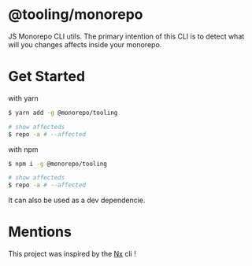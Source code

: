 # @tooling/monorepo

JS Monorepo CLI utils.
The primary intention of this CLI is to detect what will you changes affects inside your monorepo.

# Get Started
with yarn 
```bash
$ yarn add -g @monorepo/tooling

# show affecteds
$ repo -a # --affected 
```

with npm 
```bash
$ npm i -g @monorepo/tooling

# show affecteds
$ repo -a # --affected 
```

It can also be used as a dev dependencie.

# Mentions

This project was inspired by the [Nx](https://github.com/nrwl/nx) cli !